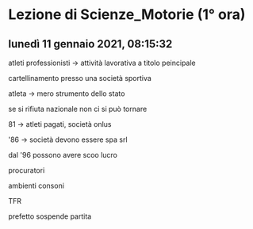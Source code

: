 # Lezione di Scienze_Motorie (1° ora)

## lunedì 11 gennaio 2021, 08:15:32

atleti professionisti -> attività lavorativa a titolo peincipale

cartellinamento presso una società sportiva

atleta -> mero strumento dello stato

se si rifiuta nazionale non ci si può tornare

81 -> atleti pagati, società onlus

'86 -> società devono essere spa srl

dal '96 possono avere scoo  lucro

procuratori

ambienti consoni

TFR

prefetto sospende partita